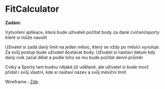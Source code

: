 # FitCalculator
<p><b>Zadání:</b></p>
<p>Vytvoření aplikace, která bude uživateli počítat body za dané cvičení/sporty které si může navolit</p>
<p>Uživatel si zadá daný limit na jeden měsíc, který se vždy po měsíci vynuluje. Za svůj postup bude uživatel dostávat body. Uživatel si nastaví datum kdy daný cvik začal dělat a podle toho se mu bude počítat denní průměr </p>
<p>Cviky a Sporty tam budou nějaké již udělané, ale uživatel si bude moct přidat i svůj vlastní, kde si nastaví název a svůj měsíční limit</p>
<p></p>
<p></p>
<p></p>
<p>Wireframe : <a href="https://github.com/realfaid/FitCalculator/blob/main/doc/FitCalculatorWIREFRAME.png">Zde</a></p>
